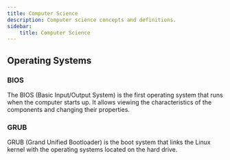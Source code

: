 ```yaml
---
title: Computer Science
description: Computer science concepts and definitions.
sidebar:
    title: Computer Science
---
```



## Operating Systems

### BIOS

The BIOS (Basic Input/Output System) is the first operating system that runs when the computer starts up. It allows viewing the characteristics of the components and changing their properties.

### GRUB

GRUB (Grand Unified Bootloader) is the boot system that links the Linux kernel with the operating systems located on the hard drive.
